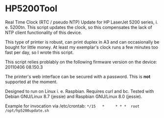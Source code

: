 # HP5200Tool

Real Time Clock (RTC / pseudo NTP) Update for HP LaserJet 5200 series, i. e. 5200tn.
This script updates the clock, so this compensates the lack of NTP client functionality of this device.

This type of printer is robust, can print duplex in A3 and can occasionally be bought for little money. At least my exemplar's clock runs a few minutes too fast per day, so I wrote this script. 

This script relies problably on the following firmware version on the device:
20110406 08.150.3

The printer's web interface can be secured with a password. This is **not** supported at the moment.

Designed to run on Linux i. e. Raspbian. Requires curl and bc. Tested with Debian GNU/Linux 8.7 (jessie) and Raspbian GNU/Linux 8.0 (jessie).

Example for invocation via /etc/crontab:
`*/15   *     * * *  root   /opt/hp5200update.sh`
